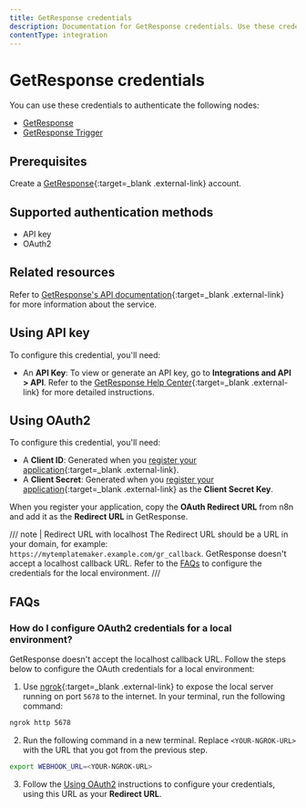 ```yaml
---
title: GetResponse credentials
description: Documentation for GetResponse credentials. Use these credentials to authenticate GetResponse in n8n, a workflow automation platform.
contentType: integration
---
```


# GetResponse credentials

You can use these credentials to authenticate the following nodes:

- [GetResponse](/integrations/builtin/app-nodes/n8n-nodes-base.getresponse/)
- [GetResponse Trigger](/integrations/builtin/trigger-nodes/n8n-nodes-base.getresponsetrigger/)

## Prerequisites

Create a [GetResponse](https://www.getresponse.com/){:target=_blank .external-link} account.

## Supported authentication methods

- API key
- OAuth2

## Related resources

Refer to [GetResponse's API documentation](https://apidocs.getresponse.com/v3){:target=_blank .external-link} for more information about the service.

## Using API key

To configure this credential, you'll need:

- An **API Key**: To view or generate an API key, go to **Integrations and API > API**. Refer to the [GetResponse Help Center](https://www.getresponse.com/help/where-do-i-find-the-api-key.html){:target=_blank .external-link} for more detailed instructions.

## Using OAuth2

To configure this credential, you'll need:

- A **Client ID**: Generated when you [register your application](https://apidocs.getresponse.com/v3/oauth2){:target=_blank .external-link}.
- A **Client Secret**: Generated when you [register your application](https://apidocs.getresponse.com/v3/oauth2){:target=_blank .external-link} as the **Client Secret Key**.

When you register your application, copy the **OAuth Redirect URL** from n8n and add it as the **Redirect URL** in GetResponse.

/// note | Redirect URL with localhost
The Redirect URL should be a URL in your domain, for example: `https://mytemplatemaker.example.com/gr_callback`. GetResponse doesn't accept a localhost callback URL. Refer to the [FAQs](#how-do-i-configure-oauth2-credentials-for-a-local-environment) to configure the credentials for the local environment.
///

## FAQs

### How do I configure OAuth2 credentials for a local environment?
GetResponse doesn't accept the localhost callback URL. Follow the steps below to configure the OAuth credentials for a local environment:
1. Use [ngrok](https://ngrok.com/){:target=_blank .external-link} to expose the local server running on port `5678` to the internet. In your terminal, run the following command:
```sh
ngrok http 5678
```
2. Run the following command in a new terminal. Replace `<YOUR-NGROK-URL>` with the URL that you got from the previous step.
```sh
export WEBHOOK_URL=<YOUR-NGROK-URL>
```
3. Follow the [Using OAuth2](#using-oauth2) instructions to configure your credentials, using this URL as your **Redirect URL**.


